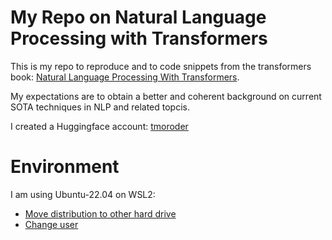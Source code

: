 # My Repo on Natural Language Processing with Transformers

This is my repo to reproduce and to code snippets from the transformers book: 
[Natural Language Processing With Transformers](https://transformersbook.com/).

My expectations are to obtain a better and coherent background on current SOTA techniques in NLP and related topcis.

I created a Huggingface account: [tmoroder](https://huggingface.co/tmoroder)

# Environment

I am using Ubuntu-22.04 on WSL2:

- [Move distribution to other hard drive](https://dev.to/mefaba/installing-wsl-on-another-drive-in-windows-5c4a)
- [Change user](https://superuser.com/questions/1566022/how-to-set-default-user-for-manually-installed-wsl-distro)
